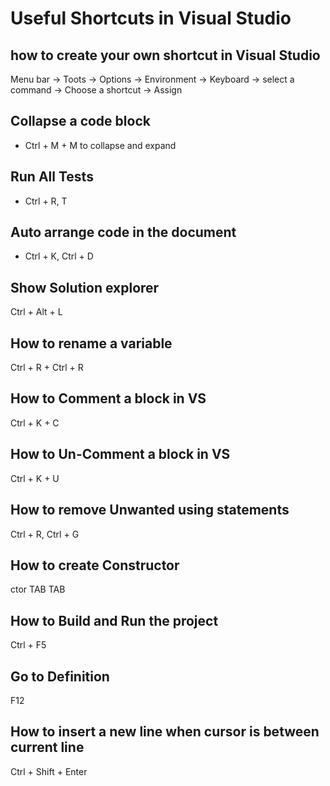 # Useful Shortcuts in Visual Studio

## how to create your own shortcut in Visual Studio

Menu bar -> Toots -> Options -> Environment -> Keyboard -> select a command -> Choose a shortcut -> Assign

## Collapse a code block

- Ctrl + M + M to collapse and expand

## Run All Tests

- Ctrl + R, T

## Auto arrange code in the document

- Ctrl + K, Ctrl + D

## Show Solution explorer

Ctrl + Alt + L

## How to rename a variable 

Ctrl + R + Ctrl + R

## How to Comment a block in VS

Ctrl + K + C

## How to Un-Comment a block in VS

Ctrl + K + U

## How to remove Unwanted using statements

Ctrl + R, Ctrl + G

## How to create Constructor

ctor TAB TAB

## How to Build and Run the project 

Ctrl + F5

## Go to Definition

F12

## How to insert a new line when cursor is between current line

Ctrl + Shift + Enter
